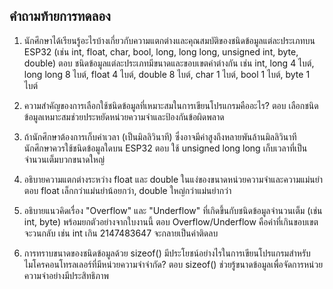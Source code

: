 ## คำถามท้ายการทดลอง

1. นักศึกษาได้เรียนรู้อะไรบ้างเกี่ยวกับความแตกต่างและคุณสมบัติของชนิดข้อมูลแต่ละประเภทบน ESP32 (เช่น int, float, char, bool, long, long long, unsigned int, byte, double)
    ตอบ ชนิดข้อมูลแต่ละประเภทมีขนาดและขอบเขตค่าต่างกัน เช่น int, long 4 ไบต์, long long 8 ไบต์, float 4 ไบต์, double 8 ไบต์, char 1 ไบต์, bool 1 ไบต์, byte 1 ไบต์

2. ความสำคัญของการเลือกใช้ชนิดข้อมูลที่เหมาะสมในการเขียนโปรแกรมคืออะไร?
   ตอบ เลือกชนิดข้อมูลเหมาะสมช่วยประหยัดหน่วยความจำและป้องกันข้อผิดพลาด

3. ถ้านักศึกษาต้องการเก็บค่าเวลา (เป็นมิลลิวินาที) ซึ่งอาจมีค่าสูงถึงหลายพันล้านมิลลิวินาที นักศึกษาควรใช้ชนิดข้อมูลใดบน ESP32
   ตอบ ใช้ unsigned long long เก็บเวลาที่เป็นจำนวนเต็มบวกขนาดใหญ่


4. อธิบายความแตกต่างระหว่าง float และ double ในแง่ของขนาดหน่วยความจำและความแม่นยำ
   ตอบ float เล็กกว่าแม่นยำน้อยกว่า, double ใหญ่กว่าแม่นยำกว่า

5. อธิบายแนวคิดเรื่อง "Overflow" และ "Underflow" ที่เกิดขึ้นกับชนิดข้อมูลจำนวนเต็ม (เช่น int, byte) พร้อมยกตัวอย่างจากใบงานนี้
   ตอบ Overflow/Underflow คือค่าที่เกินขอบเขตจะวนกลับ เช่น int เกิน 2147483647 จะกลายเป็นค่าติดลบ

6. การทราบขนาดของชนิดข้อมูลด้วย sizeof() มีประโยชน์อย่างไรในการเขียนโปรแกรมสำหรับไมโครคอนโทรลเลอร์ที่มีหน่วยความจำจำกัด?
   ตอบ sizeof() ช่วยรู้ขนาดข้อมูลเพื่อจัดการหน่วยความจำอย่างมีประสิทธิภาพ